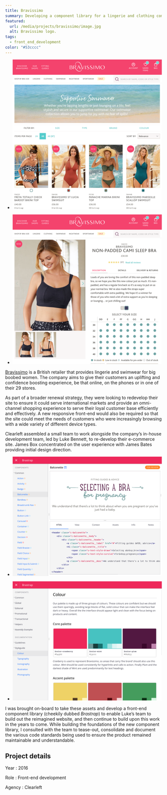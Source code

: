 ```yaml
---
title: Bravissimo
summary: Developing a component library for a lingerie and clothing company for big boobed women.
featured:
  url: /media/projects/bravissimo/image.jpg
  alt: Bravissimo logo.
tags:
  - front_end_development
color: "#53cccc"
---
```


- ![Page listing swimwear available for sale.](../media/projects/bravissimo/swimwear_screenshot.png "Component preview and underlying code shown within Brastrap.")

- ![Product page.](../media/projects/bravissimo/product_screenshot.png "Brastrap styleguide page detailing colour palettes.")

[Bravissimo][1] is a British retailer that provides lingerie and swimwear for big boobed women. The company aims to give their customers an uplifting and confidence boosting experience, be that online, on the phones or in one of their 29 stores.

As part of a broader renewal strategy, they were looking to redevelop their site to ensure it could serve international markets and provide an omni-channel shopping experience to serve their loyal customer base efficiently and effectively. A new responsive front-end would also be required so that the site could meet the needs of customers who were increasingly browsing with a wide variety of different device types.

Clearleft assembled a small team to work alongside the company’s in-house development team, led by Luke Bennett, to re-develop their e-commerce site. James Box concentrated on the user experience with James Bates providing initial design direction.

- ![Brastrap component page.](../media/projects/bravissimo/brastrap_component_screenshot.png "Component preview and underlying code shown within Brastrap.")

- ![Brastrap styleguide page.](../media/projects/bravissimo/brastrap_palette_screenshot.png "Brastrap styleguide page detailing colour palettes.")

I was brought on-board to take these assets and develop a front-end component library (cheekily dubbed _Brastrap_) to enable Luke’s team to build out the reimagined website, and then continue to build upon this work in the years to come. While building the foundations of the new component library, I consulted with the team to tease-out, consolidate and document the various code standards being used to ensure the product remained maintainable and understandable.

## Project details

Year
: 2016

Role
: Front-end development

Agency
: Clearleft

[1]: https://www.bravissimo.com

